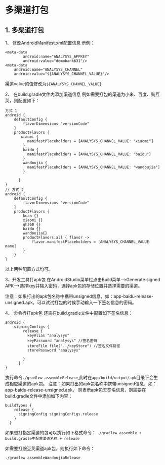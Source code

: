 # 多渠道打包

## 1. 多渠道打包

1、 修改AndroidManifest.xml配置信息 示例：

```
<meta-data
        android:name="ANALYSYS_APPKEY"
        android:value="demobank631"/>
<meta-data
    android:name="ANALYSYS_CHANNEL"
    android:value="${ANALYSYS_CHANNEL_VALUE}"/>
```

渠道value的值修改为`${ANALYSYS_CHANNEL_VALUE}`

2、 在build.gradle文件内添加渠道信息 例如需要打包的渠道为小米、百度、豌豆荚，则配置如下：

```
方式 1
android {
    defaultConfig {
        flavorDimensions "versionCode"
    }
    productFlavors {
       xiaomi {
          manifestPlaceholders = [ANALYSYS_CHANNEL_VALUE: "xiaomi"]
        }
        baidu {
          manifestPlaceholders = [ANALYSYS_CHANNEL_VALUE: "baidu"]
        }
        wandoujia {
          manifestPlaceholders = [ANALYSYS_CHANNEL_VALUE: "wandoujia"]
        }

      }
}
// 方式 2
android {
    defaultConfig {
        flavorDimensions "versionCode"
    }
    productFlavors {
        kuan {}
        xiaomi {}
        qh360 {}
        baidu {}
        wandoujia{}
        productFlavors.all { flavor ->
            flavor.manifestPlaceholders = [ANALYSYS_CHANNEL_VALUE: name]
        }
    }
}
```

以上两种配置方式均可。

3、开发工具打apk包 在AndroidStudio菜单栏点击Build菜单–>Generate signed APK–>选择key并输入密码，选择apk包的存储位置并选择需要的渠道。

注意：如果打出的apk包名称中携带unsigned信息，如：app-baidu-release-unsigned.apk，可以试试打包的时候手动输入一下签名信息的密码。

4、 命令行打apk包 还需在build.gradle文件中配置如下签名信息：

```
android {
    signingConfigs {
        release {
          keyAlias "analysys"
          keyPassword "analysys" //签名密码
          storeFile file("../keyStore") //签名文件路径
          storePassword "analysys"

        }
      }
}
```

执行命令`./gradlew assembleRelease`,此时在`app/build/output/apk`目录下会生成相应渠道的apk包。 注意：如果打出的apk包名称中携带unsigned信息，如：app-baidu-release-unsigned.apk， 则表示apk包无签名信息，则需要在build.gradle文件中添加如下内容：

```
buildTypes {
    release {
      signingConfig signingConfigs.release
    }
  }
```

如果想打指定渠道的包可以执行如下格式命令： `./gradlew assemble + build.gradle中配置渠道名称 + release`

如需要打豌豆荚渠道apk包，则执行如下命令：

```
./gradlew assembleWandoujiaRelease
```
